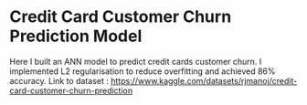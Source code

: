 # Credit Card Customer Churn Prediction Model
Here I built an ANN model to predict credit cards customer churn.
I implemented L2 regularisation to reduce overfitting and achieved 86% accuracy.
Link to dataset : https://www.kaggle.com/datasets/rjmanoj/credit-card-customer-churn-prediction
